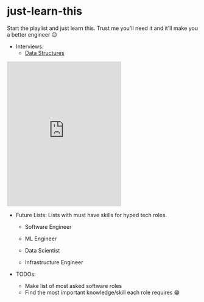 # just-learn-this
Start the playlist and just learn this. Trust me you'll need it and it'll make you a better engineer 😉

- Interviews:
	- [Data Structures](data_structures/data_structure_menu.md)

<iframe src="https://open.spotify.com/embed/user/dr.avril/playlist/4kPSeFaRyychIhGj5VcGlf" width="300" height="380" frameborder="0" allowtransparency="true"></iframe>

- Future Lists: Lists with must have skills for hyped tech roles.
	- Software Engineer

	- ML Engineer

	- Data Scientist

	- Infrastructure Engineer

- TODOs:
	- Make list of most asked software roles
	- Find the most important knowledge/skill each role requires 😁

